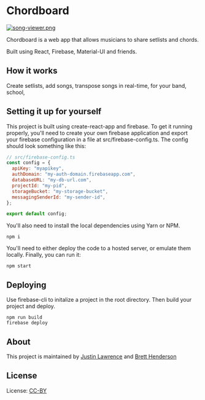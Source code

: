 # Chordboard

[![song-viewer.png](https://i.postimg.cc/2SB25dnB/www-chordboard-co-songs-ae-E5-Wl4-Ehx-A8j-LC0c-GOj-1.png)](https://postimg.cc/LJ2zC1CH)

Chordboard is a web app that allows musicians to share setlists and chords.

Built using React, Firebase, Material-UI and friends.

## How it works

Create setlists, add songs, transpose songs in real-time, for your band, school, 

## Setting it up for yourself

This project is built using create-react-app and firebase. To get it running properly, you'll need to create your own firebase application and export your firebase configuration in a file at src/firebase-config.ts. The config should look something like this:

```js
// src/firebase-config.ts
const config = {
  apiKey: "myapikey",
  authDomain: "my-auth-domain.firebaseapp.com",
  databaseURL: "my-db-url.com",
  projectId: "my-pid",
  storageBucket: "my-storage-bucket",
  messagingSenderId: "my-sender-id",  
};

export default config;
```

You'll also need to install the local dependencies using Yarn or NPM.


```
npm i
```


You'll need to either deploy the code to a hosted server, or emulate them locally. Finally, you can run it:

```
npm start
```

## Deploying

Use firebase-cli to initalize a project in the root directory. Then build your project and deploy.

```
npm run build
firebase deploy
```

## About

This project is maintained by [Justin Lawrence](https://github.com/justinlawrence) and [Brett Henderson](https://github.com/brettsvoid])

## License

License: [CC-BY](https://creativecommons.org/licenses/by/3.0/)
